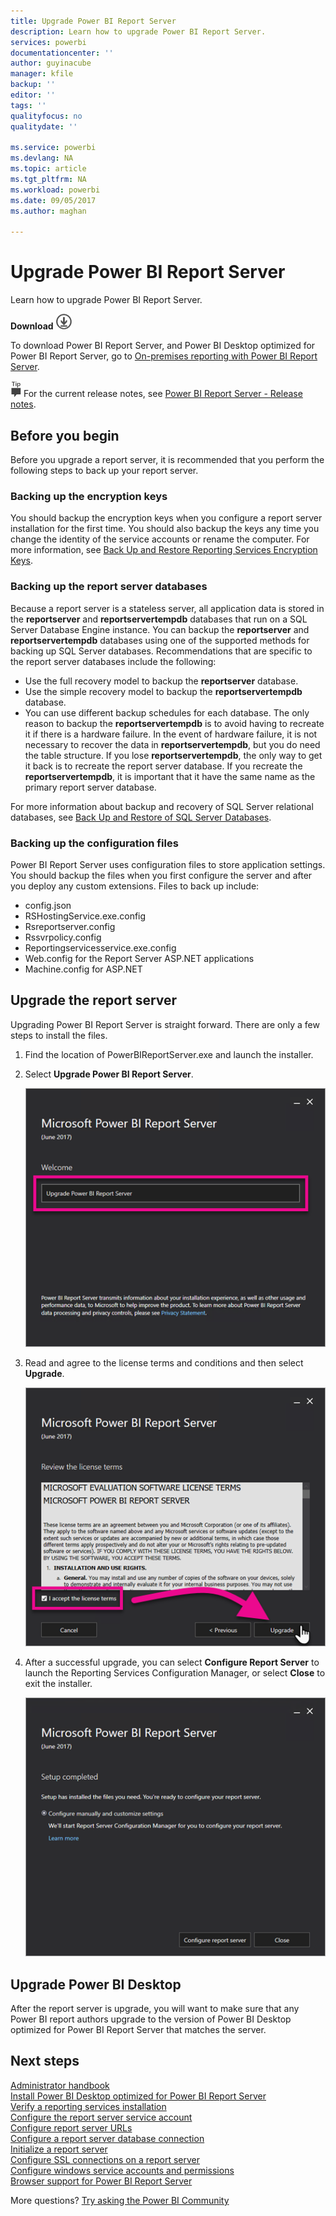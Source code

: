 ```yaml
---
title: Upgrade Power BI Report Server
description: Learn how to upgrade Power BI Report Server.
services: powerbi
documentationcenter: ''
author: guyinacube
manager: kfile
backup: ''
editor: ''
tags: ''
qualityfocus: no
qualitydate: ''

ms.service: powerbi
ms.devlang: NA
ms.topic: article
ms.tgt_pltfrm: NA
ms.workload: powerbi
ms.date: 09/05/2017
ms.author: maghan

---
```

# Upgrade Power BI Report Server
Learn how to upgrade Power BI Report Server.

 **Download** ![download](media/upgrade/download.png "download")

To download Power BI Report Server, and Power BI Desktop optimized for Power BI Report Server, go to [On-premises reporting with Power BI Report Server](https://powerbi.microsoft.com/report-server/).

![tip](media/upgrade/fyi-tip.png "tip") For the current release notes, see [Power BI Report Server - Release notes](release-notes.md).

## Before you begin
Before you upgrade a report server, it is recommended that you perform the following steps to back up your report server.

### Backing up the encryption keys
You should backup the encryption keys when you configure a report server installation for the first time. You should also backup the keys any time you change the identity of the service accounts or rename the computer. For more information, see [Back Up and Restore Reporting Services Encryption Keys](https://docs.microsoft.com/sql/reporting-services/install-windows/ssrs-encryption-keys-back-up-and-restore-encryption-keys).

### Backing up the report server databases
Because a report server is a stateless server, all application data is stored in the **reportserver** and **reportservertempdb** databases that run on a SQL Server Database Engine instance. You can backup the **reportserver** and **reportservertempdb** databases using one of the supported methods for backing up SQL Server databases. Recommendations that are specific to the report server databases include the following:

* Use the full recovery model to backup the **reportserver** database.
* Use the simple recovery model to backup the **reportservertempdb** database.
* You can use different backup schedules for each database. The only reason to backup the **reportservertempdb** is to avoid having to recreate it if there is a hardware failure. In the event of hardware failure, it is not necessary to recover the data in **reportservertempdb**, but you do need the table structure. If you lose **reportservertempdb**, the only way to get it back is to recreate the report server database. If you recreate the **reportservertempdb**, it is important that it have the same name as the primary report server database.

For more information about backup and recovery of SQL Server relational databases, see [Back Up and Restore of SQL Server Databases](https://docs.microsoft.com/sql/relational-databases/backup-restore/back-up-and-restore-of-sql-server-databases).

### Backing up the configuration files
Power BI Report Server uses configuration files to store application settings. You should backup the files when you first configure the server and after you deploy any custom extensions. Files to back up include:

* config.json
* RSHostingService.exe.config
* Rsreportserver.config
* Rssvrpolicy.config
* Reportingservicesservice.exe.config
* Web.config for the Report Server ASP.NET applications
* Machine.config for ASP.NET

## Upgrade the report server
Upgrading Power BI Report Server is straight forward. There are only a few steps to install the files.

1. Find the location of PowerBIReportServer.exe and launch the installer.
2. Select **Upgrade Power BI Report Server**.
   
    ![](media/upgrade/reportserver-upgrade1.png "Upgrade Power BI Report Server")
3. Read and agree to the license terms and conditions and then select **Upgrade**.
   
    ![](media/upgrade/reportserver-upgrade-eula.png "License agreement")
4. After a successful upgrade, you can select **Configure Report Server** to launch the Reporting Services Configuration Manager, or select **Close** to exit the installer.
   
    ![](media/upgrade/reportserver-upgrade-configure.png)

## Upgrade Power BI Desktop
After the report server is upgrade, you will want to make sure that any Power BI report authors upgrade to the version of Power BI Desktop optimized for Power BI Report Server that matches the server.

## Next steps
[Administrator handbook](admin-handbook-overview.md)  
[Install Power BI Desktop optimized for Power BI Report Server](install-powerbi-desktop.md)  
[Verify a reporting services installation](https://docs.microsoft.com/sql/reporting-services/install-windows/verify-a-reporting-services-installation)  
[Configure the report server service account](https://docs.microsoft.com/sql/reporting-services/install-windows/configure-the-report-server-service-account-ssrs-configuration-manager)  
[Configure report server URLs](https://docs.microsoft.com/sql/reporting-services/install-windows/configure-report-server-urls-ssrs-configuration-manager)  
[Configure a report server database connection](https://docs.microsoft.com/sql/reporting-services/install-windows/configure-a-report-server-database-connection-ssrs-configuration-manager)  
[Initialize a report server](https://docs.microsoft.com/sql/reporting-services/install-windows/ssrs-encryption-keys-initialize-a-report-server)  
[Configure SSL connections on a report server](https://docs.microsoft.com/sql/reporting-services/security/configure-ssl-connections-on-a-native-mode-report-server)  
[Configure windows service accounts and permissions](https://docs.microsoft.com/sql/database-engine/configure-windows/configure-windows-service-accounts-and-permissions)  
[Browser support for Power BI Report Server](browser-support.md)

More questions? [Try asking the Power BI Community](https://community.powerbi.com/)

